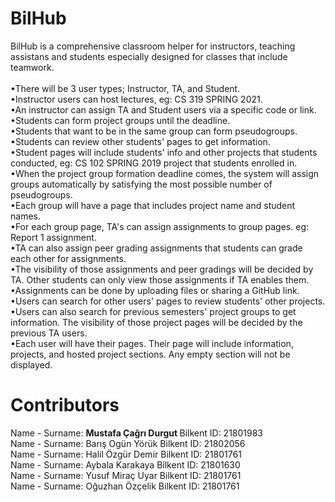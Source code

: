 # BilHub

BilHub is a comprehensive classroom helper for instructors, teaching assistans and students especially designed for classes that include teamwork. <br />
<br />
•There will be 3 user types; Instructor, TA, and Student. <br />
•Instructor users can host lectures, eg: CS 319 SPRING 2021. <br />
•An instructor can assign TA and Student users via a specific code or link. <br />
•Students can form project groups until the deadline. <br />
•Students that want to be in the same group can form pseudogroups. <br />
•Students can review other students' pages to get information. <br />
•Student pages will include students' info and other projects that students conducted, eg: CS 102 SPRING 2019 project that students enrolled in. <br />
•When the project group formation deadline comes, the system will assign groups automatically by satisfying the most possible number of pseudogroups. <br />
•Each group will have a page that includes project name and student names. <br />
•For each group page, TA's can assign assignments to group pages. eg: Report 1 assignment. <br />
•TA can also assign peer grading assignments that students can grade each other for assignments. <br />
•The visibility of those assignments and peer gradings will be decided by TA. Other students can only view those assignments if TA enables them. <br />
•Assignments can be done by uploading files or sharing a GitHub link. <br />
•Users can search for other users' pages to review students' other projects. <br />
•Users can also search for previous semesters' project groups to get information. The visibility of those project pages will be decided by the previous TA users.  <br />
•Each user will have their pages. Their page will include information, projects, and hosted project sections. Any empty section will not be displayed. <br />

# Contributors

Name - Surname: <strong> Mustafa Çağrı Durgut </strong>
Bilkent ID: 21801983 <br />
Name - Surname: Barış Ogün Yörük
Bilkent ID: 21802056 <br />
Name - Surname: Halil Özgür Demir
Bilkent ID: 21801761 <br />
Name - Surname: Aybala Karakaya
Bilkent ID: 21801630 <br />
Name - Surname: Yusuf Miraç Uyar
Bilkent ID: 21801761 <br />
Name - Surname: Oğuzhan Özçelik
Bilkent ID: 21801761 <br />

